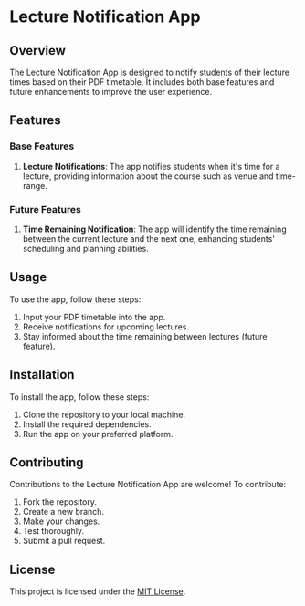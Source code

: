 # Lecture Notification App

## Overview

The Lecture Notification App is designed to notify students of their lecture times based on their PDF timetable. It includes both base features and future enhancements to improve the user experience.

## Features

### Base Features

1. **Lecture Notifications**: The app notifies students when it's time for a lecture, providing information about the course such as venue and time-range.

### Future Features

1. **Time Remaining Notification**: The app will identify the time remaining between the current lecture and the next one, enhancing students' scheduling and planning abilities.

## Usage

To use the app, follow these steps:

1. Input your PDF timetable into the app.
2. Receive notifications for upcoming lectures.
3. Stay informed about the time remaining between lectures (future feature).

## Installation

To install the app, follow these steps:

1. Clone the repository to your local machine.
2. Install the required dependencies.
3. Run the app on your preferred platform.

## Contributing

Contributions to the Lecture Notification App are welcome! To contribute:

1. Fork the repository.
2. Create a new branch.
3. Make your changes.
4. Test thoroughly.
5. Submit a pull request.

## License

This project is licensed under the [MIT License](LICENSE).
